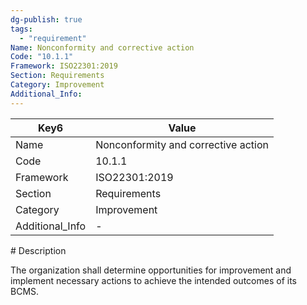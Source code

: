 ```yaml
---
dg-publish: true
tags:
  - "requirement"
Name: Nonconformity and corrective action
Code: "10.1.1"
Framework: ISO22301:2019
Section: Requirements
Category: Improvement
Additional_Info: 
---
```


<div><table class="dataview table-view-table"><thead class="table-view-thead"><tr class="table-view-tr-header"><th class="table-view-th"><span>Key</span><span class="dataview small-text">6</span></th><th class="table-view-th"><span>Value</span></th></tr></thead><tbody class="table-view-tbody"><tr><td><span>Name</span></td><td><span>Nonconformity and corrective action</span></td></tr><tr><td><span>Code</span></td><td><span>10.1.1</span></td></tr><tr><td><span>Framework</span></td><td><span>ISO22301:2019</span></td></tr><tr><td><span>Section</span></td><td><span>Requirements</span></td></tr><tr><td><span>Category</span></td><td><span>Improvement</span></td></tr><tr><td><span>Additional_Info</span></td><td><span>-</span></td></tr></tbody></table></div>
# Description

The organization shall determine opportunities for improvement and implement necessary actions to achieve the intended outcomes of its BCMS. 
